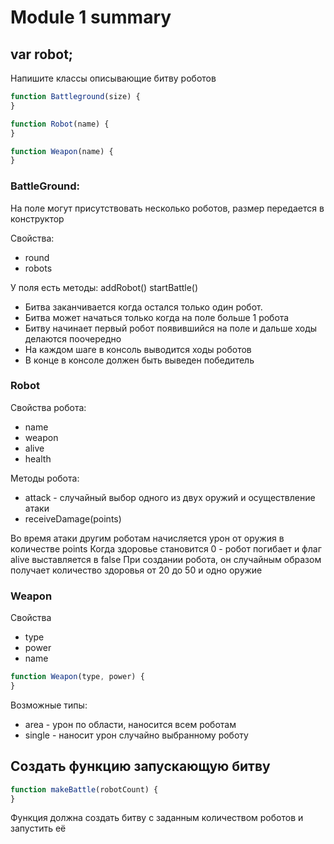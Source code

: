 # Module 1 summary

##  var robot;


Напишите классы описывающие битву роботов

```javascript
function Battleground(size) {
}

function Robot(name) {
}

function Weapon(name) {
}
```

### BattleGround:
На поле могут присутствовать несколько роботов, размер передается в конструктор

Свойства:

- round
- robots

У поля есть методы:
addRobot()
startBattle()

- Битва заканчивается когда остался только один робот.
- Битва может начаться только когда на поле больше 1 робота
- Битву начинает первый робот появившийся на поле и дальше ходы делаются поочередно
- На каждом шаге в консоль выводится ходы роботов
- В конце в консоле должен быть выведен победитель

### Robot

Свойства робота:

- name
- weapon
- alive
- health

Методы робота:

- attack - случайный выбор одного из двух оружий и осуществление атаки
- receiveDamage(points)

Во время атаки другим роботам начисляется урон от оружия в количестве points
Когда здоровье становится 0 - робот погибает и флаг alive выставляется в false
При создании робота, он случайным образом получает количество здоровья от 20 до 50 и одно оружие

### Weapon

Свойства

- type
- power
- name

```javascript
function Weapon(type, power) {
}
```

Возможные типы:

- area - урон по области, наносится всем роботам
- single - наносит урон случайно выбранному роботу


## Создать функцию запускающую битву

```javascript
function makeBattle(robotCount) {
}
```

Функция должна создать битву с заданным количеством роботов
и запустить её

